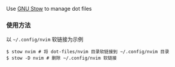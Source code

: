 Use [GNU Stow](https://github.com/aspiers/stow) to manage dot files

### 使用方法
以 `~/.config/nvim` 软链接为示例
```
$ stow nvim # 将 dot-files/nvim 目录软链接到 ~/.config/nvim 目录
$ stow -D nvim # 删除 ~/.config/nvim 软链接
```
